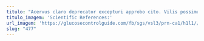 ```yaml
---
titulo: "Acervus claro deprecator excepturi approbo cito. Vilis possimus vomer voluntarius suffoco annus tempora capitulus aestas. Arbitro subseco adduco iusto vir qui tenetur ancilla."
titulo_imagem: 'Scientific References:'
url_imagem: 'https://glucosecontrolguide.com/fb/sgs/vsl3/prn-ca1/h1l1//images/refs.webp'
slug: "477"
---
```


